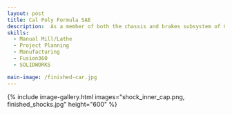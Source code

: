 ```yaml
---
layout: post
title: Cal Poly Formula SAE
description:  As a member of both the chassis and brakes subsystem of CPFSAE, I assisted in the manufacturing of the carbon fiber monocoque and components for the brakes pedal box assembly.
skills: 
  - Manual Mill/Lathe
  - Project Planning
  - Manufacturing
  - Fusion360
  - SOLIDWORKS

main-image: /finished-car.jpg
---
```

{% include image-gallery.html images="shock_inner_cap.png, finished_shocks.jpg" height="600" %}
